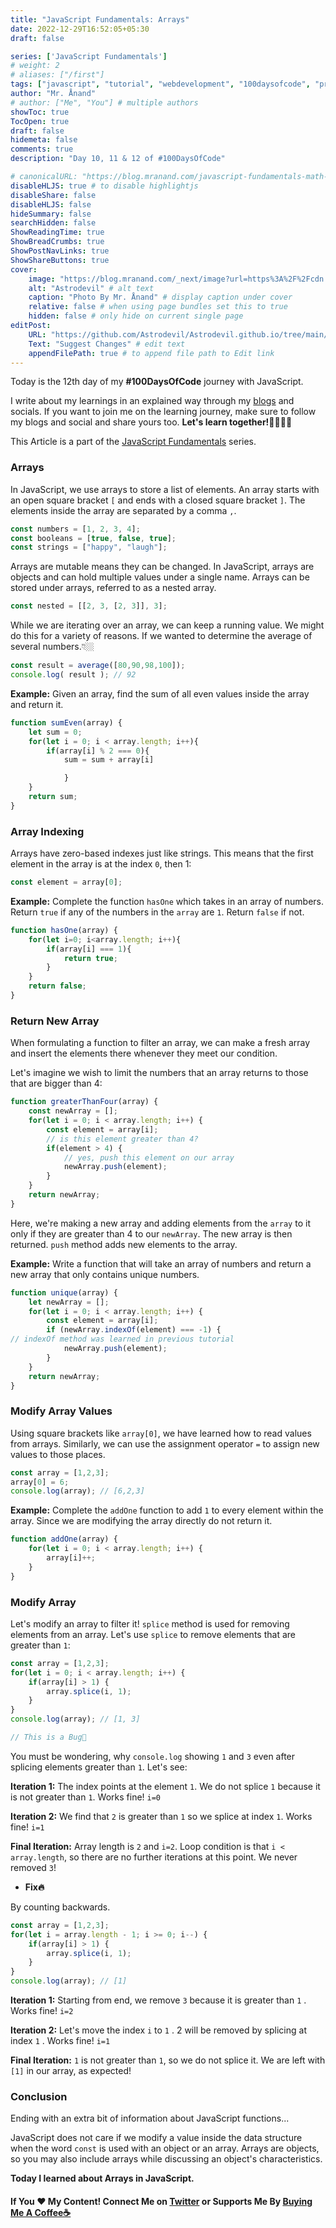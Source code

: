 ```yaml
---
title: "JavaScript Fundamentals: Arrays"
date: 2022-12-29T16:52:05+05:30
draft: false

series: ['JavaScript Fundamentals']
# weight: 2
# aliases: ["/first"]
tags: ["javascript", "tutorial", "webdevelopment", "100daysofcode", "programming", "coding"]
author: "Mr. Ånand"
# author: ["Me", "You"] # multiple authors
showToc: true
TocOpen: true
draft: false
hidemeta: false
comments: true
description: "Day 10, 11 & 12 of #100DaysOfCode"

# canonicalURL: "https://blog.mranand.com/javascript-fundamentals-math-object"
disableHLJS: true # to disable highlightjs
disableShare: false
disableHLJS: false
hideSummary: false
searchHidden: false
ShowReadingTime: true
ShowBreadCrumbs: true
ShowPostNavLinks: true
ShowShareButtons: true
cover:
    image: "https://blog.mranand.com/_next/image?url=https%3A%2F%2Fcdn.hashnode.com%2Fres%2Fhashnode%2Fimage%2Fupload%2Fv1672324784324%2Fc6f9ebad-211c-419e-9f91-6120681d15e8.png%3Fw%3D1600%26h%3D840%26fit%3Dcrop%26crop%3Dentropy%26auto%3Dcompress%2Cformat%26format%3Dwebp&w=3840&q=75" # image path/url
    alt: "Astrodevil" # alt text
    caption: "Photo By Mr. Ånand" # display caption under cover
    relative: false # when using page bundles set this to true
    hidden: false # only hide on current single page
editPost:
    URL: "https://github.com/Astrodevil/Astrodevil.github.io/tree/main/content"
    Text: "Suggest Changes" # edit text
    appendFilePath: true # to append file path to Edit link
---
```


Today is the 12th day of my **#100DaysOfCode** journey with JavaScript.

I write about my learnings in an explained way through my [blogs](https://astrodevil.hashnode.dev/) and socials. If you want to join me on the learning journey, make sure to follow my blogs and social and share yours too. **Let's learn together!🫱🏼‍🫲🏼**

This Article is a part of the [JavaScript Fundamentals](https://astrodevil.hashnode.dev/series/js-fundamentals) series.

### Arrays

In JavaScript, we use arrays to store a list of elements. An array starts with an open square bracket `[` and ends with a closed square bracket `]`. The elements inside the array are separated by a comma `,`.

```javascript
const numbers = [1, 2, 3, 4];
const booleans = [true, false, true];
const strings = ["happy", "laugh"];
```

Arrays are mutable means they can be changed. In JavaScript, arrays are objects and can hold multiple values under a single name. Arrays can be stored under arrays, referred to as a nested array.

```javascript
const nested = [[2, 3, [2, 3]], 3];
```

While we are iterating over an array, we can keep a running value. We might do this for a variety of reasons. If we wanted to determine the average of several numbers.👇🏼

```javascript
const result = average([80,90,98,100]); 
console.log( result ); // 92
```

**Example:** Given an array, find the sum of all even values inside the array and return it.

```javascript
function sumEven(array) {
    let sum = 0;
    for(let i = 0; i < array.length; i++){
        if(array[i] % 2 === 0){
            sum = sum + array[i]

            }
    }
    return sum;
}
```

### Array Indexing

Arrays have zero-based indexes just like strings. This means that the first element in the array is at the index `0`, then 1:

```javascript
const element = array[0];
```

**Example:** Complete the function `hasOne` which takes in an array of numbers. Return `true` if any of the numbers in the `array` are `1`. Return `false` if not.

```javascript
function hasOne(array) {
    for(let i=0; i<array.length; i++){
        if(array[i] === 1){
            return true;
        }
    }
    return false;
}
```

### Return New Array

When formulating a function to filter an array, we can make a fresh array and insert the elements there whenever they meet our condition.

Let's imagine we wish to limit the numbers that an array returns to those that are bigger than 4:

```javascript
function greaterThanFour(array) {
    const newArray = [];
    for(let i = 0; i < array.length; i++) {
        const element = array[i];
        // is this element greater than 4?
        if(element > 4) {
            // yes, push this element on our array
            newArray.push(element);
        }
    }
    return newArray;
}
```

Here, we're making a new array and adding elements from the `array` to it only if they are greater than 4 to our `newArray`. The new array is then returned. `push` method adds new elements to the array.

**Example:** Write a function that will take an array of numbers and return a new array that only contains unique numbers.

```javascript
function unique(array) {
    let newArray = [];
    for(let i = 0; i < array.length; i++) {
        const element = array[i];
        if (newArray.indexOf(element) === -1) {
// indexOf method was learned in previous tutorial
            newArray.push(element);
        }
    }
    return newArray;
}
```

### Modify Array Values

Using square brackets like `array[0]`, we have learned how to read values from arrays. Similarly, we can use the assignment operator `=` to assign new values to those places.

```javascript
const array = [1,2,3];
array[0] = 6;
console.log(array); // [6,2,3]
```

**Example:** Complete the `addOne` function to add `1` to every element within the array. Since we are modifying the array directly do not return it.

```javascript
function addOne(array) {
    for(let i = 0; i < array.length; i++) {
        array[i]++;
    }
}
```

### Modify Array

Let's modify an array to filter it! `splice` method is used for removing elements from an array. Let's use `splice` to remove elements that are greater than `1`:

```javascript
const array = [1,2,3];
for(let i = 0; i < array.length; i++) {
    if(array[i] > 1) {
        array.splice(i, 1);
    }
}
console.log(array); // [1, 3]

// This is a Bug🐛
```

You must be wondering, why `console.log` showing `1` and `3` even after splicing elements greater than `1`. Let's see:

**Iteration 1:** The index points at the element `1`. We do not splice `1` because it is not greater than `1`. Works fine! `i=0`

**Iteration 2:** We find that `2` is greater than `1` so we splice at index `1`. Works fine! `i=1`

**Final Iteration:** Array length is `2` and `i=2`. Loop condition is that `i < array.length`, so there are no further iterations at this point. We never removed `3`!

* **Fix🔥**
    

By counting backwards.

```javascript
const array = [1,2,3];
for(let i = array.length - 1; i >= 0; i--) {
    if(array[i] > 1) {
        array.splice(i, 1);
    }
}
console.log(array); // [1]
```

**Iteration 1:** Starting from end, we remove `3` because it is greater than `1` . Works fine! `i=2`

**Iteration 2:** Let's move the index `i` to `1` . 2 will be removed by splicing at index `1` . Works fine! `i=1`

**Final Iteration:** `1` is not greater than `1`, so we do not splice it. We are left with `[1]` in our array, as expected!

### Conclusion

Ending with an extra bit of information about JavaScript functions...

JavaScript does not care if we modify a value inside the data structure when the word `const` is used with an object or an array. Arrays are objects, so you may also include arrays while discussing an object's characteristics.

**Today I learned about Arrays in JavaScript.**

#### If You ❤️ My Content! Connect Me on [Twitter](https://mobile.twitter.com/Astrodevil_) or Supports Me By [Buying Me A Coffee☕](https://www.buymeacoffee.com/Astrodevil)